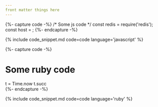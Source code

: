 ```yaml
---
front matter things here
---
```

{%- capture code -%}
/* Some js code */
const redis = require('redis');
const host = <HOSTNAME>;
{%- endcapture -%}

{% include code_snippet.md code=code language='javascript' %}

{%- capture code -%}
# Some ruby code
t = Time.now
t.succ  
{%- endcapture -%}

{% include code_snippet.md code=code language='ruby' %}